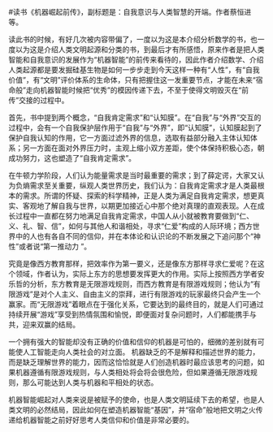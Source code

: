#读书《机器崛起前传》，副标题是：自我意识与人类智慧的开端。作者蔡恒进等。

读此书的时候，有好几次被内容带偏了，一度以为这是本介绍分析数学的书，也一度以为这是介绍人类文明起源和分类的书，到最后才有所感悟，原来作者是把人类智能和自我意识的发展作为“机器智能”的前传来看待的，因此作者介绍数学、介绍人类起源都是要发掘硅基生物是如何一步步走到今天这样一种有“人性”，有“自我价值”，有“文明”评价体系的生命体，只有把握住这一发重要节点，才能在未来“宿命般”走向机器智能时候把“优秀”的模因传递下去，不至于使得文明毁灭在“前传”交接的过程中。

首先，书中提到两个概念，“自我肯定需求”和“认知膜”。在“自我”与“外界”交互的过程中，会有一个自我保护层作用于“自我”与“外界”，即“认知膜”，认知膜起到了保护自我认知的作用，它一方面过滤外界的信息，选取有益部分融入主体认知体系；另一方面在面对外界压力时，主观上缩小双方差距，使个体保持积极心态，朝成功努力，这也塑造了“自我肯定需求”。

在牛顿力学阶段，人们认为能量需求是当时最重要的需求；到了薛定谔，大家又认为负熵需求至关重要，纵观人类世界历史，我们认为：自我肯定需求才是人类最根本的需求。所谓的怀疑、探索的科学精神，正是人类为满足自我肯定需求，想更真实、客观地了解自我与世界，以期更加接近心中那个绝对真理的直观表现。人在成长过程中一直都在努力地满足自我肯定需求，中国人从小就被教育要做到“仁、义、礼、智、信”，如何与其他人和谐相处，寻求“仁爱”构成的人际环境；西方世界中的人也有各自不同的信仰，并在本体论和认识论的不断发展之下追问那个“神性”或者说“第一推动力 ”。

究竟是像西方教育那样，把效率作为第一要义，还是像东方那样寻求仁爱呢？在这个领域，作者认为，实际上东方的思想要发挥更大的作用。实际上按照西方学者安乐哲的分析，东方教育是无限游戏规则，而西方教育是有限游戏规则；他认为“有限游戏”是对个人主义、自由主义的崇拜，进行有限游戏的玩家最终只会产生一个赢家。而“无限游戏”着眼点在于强化关系，它要达到的最终目的，就是人们可通过持续开展“游戏”享受到热情氛围和愉悦，即便面对复杂问题时，人们都能携手与共，迎来双赢的结局。

一个拥有强大的智能却没有正确的价值和信仰的机器是可怕的，细微的差别就有可能使人工智能走向人类社会的对立面。 机器缺乏的不是解释和描述世界的能力，而是缺乏理解世界的能力，因而这恰恰就是人们创造机器时最应该思考的问题，如果机器遵循有限游戏规则，与人类相处将会将会很危险，但如果遵循无限游戏规则，那么可能达到人类与机器和平相处的状态。

机器智能崛起对人类来说是被赋予的使命，也是人类文明延续下去的希望，也是人类文明的必然结局，因此如何在塑造机器智能“基因”，并“宿命”般地把文明之火传递给机器智能之前好好思考人类信仰和价值是非常必要的。